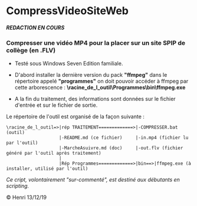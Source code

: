 # CompressVideoSiteWeb

##### REDACTION EN COURS

### Compresser une vidéo MP4 pour la placer sur un site SPIP de collège (en .FLV)

* Testé sous Windows Seven Edition familiale.

* D'abord installer la dernière version du pack **"ffmpeg"** dans le répertoire appelé **"programmes"** on doit pouvoir accéder à ffmpeg par cette arborescence : **\racine_de_l_outil\Programmes\bin\ffmpeg.exe**

* A la fin du traitement, des informations sont données sur le fichier d'entrée et sur le fichier de sortie.

Le répertoire de l'outil est organisé de la façon suivante :

    \racine_de_l_outil=>|rép TRAITEMENT=============>|-COMPRESSER.bat (outil)
                        |-README.md (ce fichier)     |-in.mp4 (fichier lu par l'outil)
                        |-MarcheAsuivre.md (doc)     |-out.flv (fichier généré par l'outil après traitement)
                        |
                        |Rép Programmes=============>|bin==>|ffmpeg.exe (à installer, utilisé par l'outil)
                        

_Ce cript, volontairement "sur-commenté", est destiné aux débutants en scripting._

 © Henri 13/12/19
